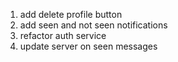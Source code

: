 <ol>
   <li>add delete profile button</li> 
   <li>add seen and not seen notifications</li>
   <li>refactor auth service</li>
   <li>update server on seen messages</li>
</ol>